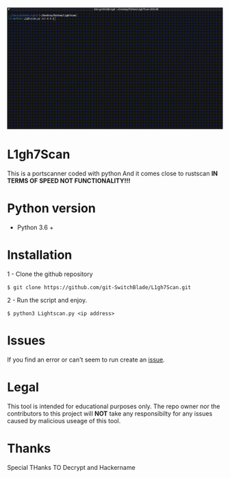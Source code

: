 
![scan](gifs/scan.gif)


# **L1gh7Scan**
This is a portscanner coded with python 
And it comes close to rustscan **IN TERMS OF SPEED NOT FUNCTIONALITY!!!**

# **Python version**
- Python 3.6 +

# **Installation**

1 - Clone the github repository

```
$ git clone https://github.com/git-SwitchBlade/L1gh7Scan.git
```

2 - Run the script and enjoy.

```
$ python3 Lightscan.py <ip address>
```

# **Issues**

If you find an error or can't seem to run create an [issue](https://github.com/git-SwitchBlade/L1gh7Scan/issues/new).

# **Legal**
This tool is intended for educational purposes only. The repo owner nor the contributors to this project will **NOT** take any responsibilty for any issues caused by malicious useage of this tool.
# **Thanks**
Special THanks TO 
Decrypt and Hackername

